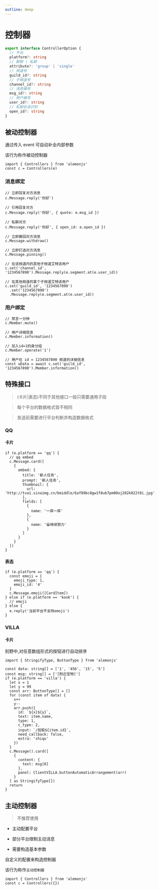 ```yaml
---
outline: deep
---
```


# 控制器

```ts
export interface ControllerOption {
  // 平台
  platform?: string
  // 群聊 | 私聊
  attribute?: 'group' | 'single'
  // 频道号
  guild_id?: string
  // 子频道号
  channel_id?: string
  // 消息编号
  msg_id?: string
  // 用户编号
  user_id?: string
  // 私聊会话识别
  open_id?: string
}
```

## 被动控制器

通过传入 event 可自动补全内部参数

该行为称作被动控制器

```ts:line-numbers=1
import { Controllers } from 'alemonjs'
const c = Controllers(e)
```

### 消息绑定

```ts:line-numbers=1
// 立即回复对方消息
c.Message.reply('你好')

// 引用回复对方
c.Message.reply('你好', { quote: e.msg_id })

// 私聊对方
c.Message.reply('你好', { open_id: e.open_id })

// 立即撤回对方消息
c.Message.withdraw()

// 立即钉选对方消息
c.Message.pinning()

// 在该频道内的其他子频道艾特该用户
c.set('channel_id', '1234567890').Message.reply(e.segment.at(e.user_id))

// 在其他频道的某个子频道艾特该用户
c.set('guild_id', '1234567890')
  .set('1234567890')
  .Message.reply(e.segment.at(e.user_id))
```

### 用户绑定

```ts:line-numbers=1
// 禁言一分钟
c.Member.mute()

// 用户详细信息
c.Member.information()

// 加入id=1的身分组
c.Member.operate('1')

// 用户在 id = 1234567890 频道的详细信息
const uData = await c.set('guild_id', '1234567890').Member.information()
```

## 特殊接口

> (卡片|表态)不同于其他接口一般只需要通用子段

> 每个平台的数据格式皆不相同

> 发送前需要进行平台判断并构造数据格式

### QQ

#### 卡片

```ts:line-numbers=1
if (e.platform == 'qq') {
  // qq embed
  c.Message.card([
    {
      embed: {
        title: '新人任务',
        prompt: '新人任务',
        thumbnail: {
          url: 'http://tva1.sinaimg.cn/bmiddle/6af89bc8gw1f8ub7pm00oj202k022t8i.jpg'
        },
        fields: [
          {
            name: '一库一库'
          },
          {
            name: '😁继续努力'
          }
        ]
      }
    }
  ])
}
```

#### 表态

```ts:line-numbers=1
if (e.platform == 'qq') {
  const emoji = {
    emoji_type: 1,
    emoji_id: '4'
  }
  c.Message.emoji([CardItem])
} else if (e.platform == 'kook') {
  // emoji
} else {
  e.reply('当前平台不支持emoji')
}
```

### VILLA

#### 卡片

别野中,对任意数组形式的按钮进行自动排序

```ts:line-numbers=1
import { StringifyType, ButtonType } from 'alemonjs'
```

```ts:line-numbers=1
const data: string[] = ['1', '456', '15', '5']
const msg: string[] = ['[附近宝物]']
if (e.platform == 'villa') {
  let x = 1
  let y = 99
  const arr: ButtonType[] = []
  for (const item of data) {
    x++
    y--
    arr.push({
      id: `${x}${y}`,
      text: item.name,
      type: 1,
      c_type: 2,
      input: `/拾取${item.id}`,
      need_callback: false,
      extra: 'shiqu'
    })
  }
  c.Message().card([
    {
      content: {
        text: msg[0]
      },
      panel: ClientVILLA.buttonAutomaticArrangement(arr)
    }
  ] as StringifyType[])
  return
}
```

## 主动控制器

> 不推荐使用

- 主动配置平台

- 部分平台限制主动消息

- 需要构造基本参数

自定义的配置来构造控制器

该行为称作`主动控制器`

```ts:line-numbers=1
import { Controllers } from 'alemonjs'
const c = Controllers({})
```
